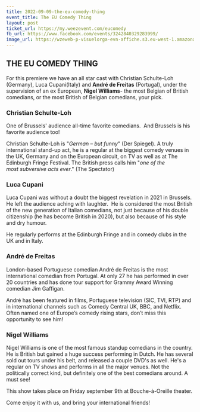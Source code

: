 ```yaml
---
title: 2022-09-09-the-eu-comedy-thing
event_title: The EU Comedy Thing
layout: post
ticket_url: https://my.weezevent.com/eucomedy
fb_url: https://www.facebook.com/events/3242840329283999/
image_url: https://wzeweb-p-visuelorga-evn-affiche.s3.eu-west-1.amazonaws.com/affiche_871318.jpg
---
```


<h2>THE EU COMEDY THING</h2>
<p>For this premiere we have an all star cast with Christian Schulte-Loh (Germany), Luca Cupani(Italy) and <strong>André de Freitas</strong> (Portugal), under the supervision of an ex European, <strong>Nigel Williams</strong>-&nbsp;the most Belgian of British comedians, or the most British of Belgian comedians, your pick.</p>
<h3>Christian Schulte-Loh</h3>
<p>
    One of Brussels' audience all-time favorite comedians.&nbsp; And Brussels is his favorite audience too!&nbsp;</p>
<p>
    Christian Schulte-Loh is "<em>German&nbsp;– but&nbsp;funny</em>" (Der Spiegel). A truly international stand-up act, he is a regular at the biggest comedy venues in the UK,&nbsp;Germany&nbsp;and on the European circuit, on TV as well as at The Edinburgh Fringe Festival. The British press calls him "<em>one of the most&nbsp;subversive&nbsp;acts ever</em>." (The Spectator)</p>
<h3>Luca&nbsp;Cupani</h3>
<p>
    Luca&nbsp;Cupani was without a doubt the biggest revelation in 2021 in Brussels.&nbsp; He left the audience aching with laughter.&nbsp; He is considered the most British of the new generation of Italian comedians,&nbsp;not just because of his double citizenship (he has become British in 2020), but also because of his style and dry humour.&nbsp;</p>
<p>
    He regularly performs at the Edinburgh Fringe and in comedy clubs in the UK and in Italy.</p>
<h3>André de Freitas</h3>
<p>
    London-based Portuguese comedian André de Freitas is the most international comedian from Portugal. At only 27 he has performed in over 20 countries and has done tour support for Grammy Award Winning comedian Jim Gaffigan.</p>
<p>
    André has been featured in films, Portuguese television (SIC, TVI, RTP) and in international channels such as Comedy Central UK, BBC, and Netflix. Often named one of Europe’s comedy rising stars, don’t miss this opportunity to see him!</p>
<h3>Nigel Williams</h3>
<p>
    Nigel Williams is one of the most famous standup comedians in the country. He is British but gained a huge success performing in Dutch. He has several sold out tours under his belt, and released a couple DVD's as well. He's a regular on TV shows and performs in all the major venues. Not the politically correct kind, but definitely one of the best comedians around. A must see!</p>
<p>
    This show takes place on Friday september 9th at Bouche-à-Oreille theater.</p>
<p>
    Come enjoy it with us, and bring your international friends!</p>

